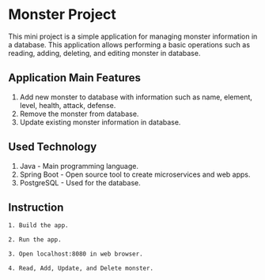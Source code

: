 # Monster Project

This mini project is a simple application for managing monster information in a database. This application allows performing a basic operations such as reading, adding, deleting, and editing monster in database.

## Application Main Features

1. Add new monster to database with information such as name, element, level, health, attack, defense.
2. Remove the monster from database.
3. Update existing monster information in database.

## Used Technology

1. Java - Main programming language.
2. Spring Boot - Open source tool to create microservices and web apps.
3. PostgreSQL - Used for the database.

## Instruction

```bash
1. Build the app.
```

```bash
2. Run the app.
```

```bash
3. Open localhost:8080 in web browser.
```

```bash
4. Read, Add, Update, and Delete monster.
```
